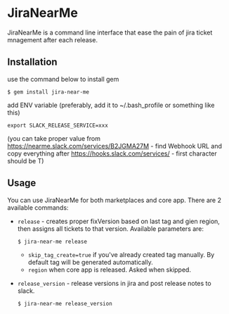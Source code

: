 # JiraNearMe

JiraNearMe is a command line interface that ease the pain of jira ticket mnagement
after each release.

## Installation

use the command below to install gem

    $ gem install jira-near-me
    
add ENV variable (preferably, add it to ~/.bash_profile or something like this) 

    export SLACK_RELEASE_SERVICE=xxx

(you can take proper value from https://nearme.slack.com/services/B2JGMA27M - find Webhook URL and copy everything after https://hooks.slack.com/services/ - first character should be T)

## Usage

You can use JiraNearMe for both marketplaces and core app. There are 2 available commands:

- `release` - creates proper fixVersion based on last tag and gien region, then assigns all tickets to that version. Available parameters are:

      $ jira-near-me release

  - `skip_tag_create=true` if you've already created tag manually. By default tag will be generated automatically.
  - `region` when core app is released. Asked when skipped.

- `release_version` - release versions in jira and post release notes to slack.

      $ jira-near-me release_version
